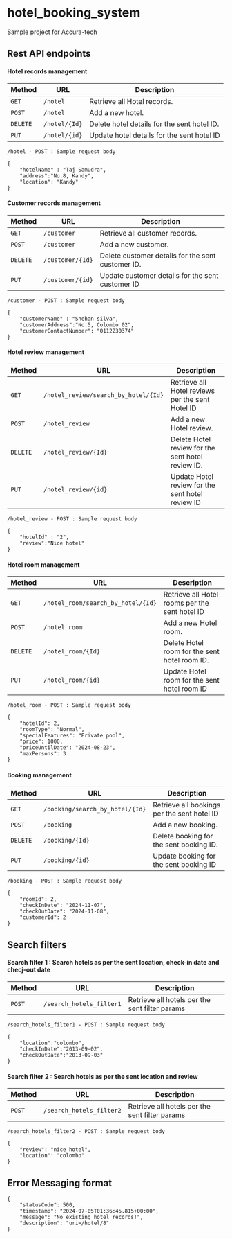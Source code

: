 # hotel_booking_system
Sample project for Accura-tech

## Rest API endpoints

#### Hotel records management

| Method   | URL                                      | Description                                       |
| -------- | ---------------------------------------- | ----------------------------------------          |
| `GET`    | `/hotel`                                 | Retrieve all Hotel records.                       |
| `POST`   | `/hotel`                                 | Add a new hotel.                                  |
| `DELETE` | `/hotel/{Id}`                            | Delete hotel details for the sent hotel ID.       |
| `PUT`    | `/hotel/{id}`                            | Update hotel details for the sent hotel ID        |

```
/hotel - POST : Sample request body

{
    "hotelName" : "Taj Samudra",
    "address":"No.8, Kandy",
    "location": "Kandy"
}

```

#### Customer records management

| Method   | URL                                      | Description                                                |
| -------- | ---------------------------------------- | ----------------------------------------                   |
| `GET`    | `/customer`                                 | Retrieve all customer records.                          |
| `POST`   | `/customer`                                 | Add a new customer.                                     |
| `DELETE` | `/customer/{Id}`                            | Delete customer details for the sent customer ID.       |
| `PUT`    | `/customer/{id}`                            | Update customer details for the sent customer ID        |

```
/customer - POST : Sample request body

{
    "customerName" : "Shehan silva",
    "customerAddress":"No.5, Colombo 02",
    "customerContactNumber": "0112230374"
}

```

#### Hotel review management

| Method   | URL                                             | Description                                             |
| -------- | ----------------------------------------        | ----------------------------------------                |
| `GET`    | `/hotel_review/search_by_hotel/{Id}`            | Retrieve all Hotel reviews per the sent Hotel ID        | 
| `POST`   | `/hotel_review`                                 | Add a new Hotel review.                                 |
| `DELETE` | `/hotel_review/{Id}`                            | Delete Hotel review for the sent hotel review ID.       |
| `PUT`    | `/hotel_review/{id}`                            | Update Hotel review for the sent hotel review ID        |

```
/hotel_review - POST : Sample request body

{
    "hotelId" : "2",
    "review":"Nice hotel"
}

```

#### Hotel room management

| Method   | URL                                             | Description                                         |
| -------- | ----------------------------------------        | ----------------------------------------            |
| `GET`    | `/hotel_room/search_by_hotel/{Id}`              | Retrieve all Hotel rooms per the sent hotel ID      |
| `POST`   | `/hotel_room`                                   | Add a new Hotel room.                               |
| `DELETE` | `/hotel_room/{Id}`                              | Delete Hotel room for the sent hotel room ID.       |
| `PUT`    | `/hotel_room/{id}`                              | Update Hotel room for the sent hotel room ID        |

```
/hotel_room - POST : Sample request body

{
    "hotelId": 2,
    "roomType": "Normal",
    "specialFeatures": "Private pool",
    "price": 1000,
    "priceUntilDate": "2024-08-23",
    "maxPersons": 3
}

```

#### Booking management

| Method   | URL                                             | Description                                      |
| -------- | ----------------------------------------        | ----------------------------------------         |
| `GET`    | `/booking/search_by_hotel/{Id}`                 | Retrieve all bookings per the sent hotel ID      |
| `POST`   | `/booking`                                      | Add a new booking.                               |
| `DELETE` | `/booking/{Id}`                                 | Delete booking for the sent booking ID.          |
| `PUT`    | `/booking/{id}`                                 | Update booking for the sent booking ID           |

```
/booking - POST : Sample request body

{
    "roomId": 2,
    "checkInDate": "2024-11-07",
    "checkOutDate": "2024-11-08",
    "customerId": 2
}

```

## Search filters

#### Search filter 1 : Search hotels as per the sent location, check-in date and checj-out date

| Method   | URL                                             | Description                                      |
| -------- | ----------------------------------------        | ----------------------------------------         |
| `POST`    | `/search_hotels_filter1`                       | Retrieve all hotels per the sent filter params   |

```
/search_hotels_filter1 - POST : Sample request body

{
    "location":"colombo",
    "checkInDate":"2013-09-02",
    "checkOutDate":"2013-09-03"
}

```

#### Search filter 2 : Search hotels as per the sent location and review

| Method   | URL                                             | Description                                      |
| -------- | ----------------------------------------        | ----------------------------------------         |
| `POST`    | `/search_hotels_filter2`                       | Retrieve all hotels per the sent filter params   |

```
/search_hotels_filter2 - POST : Sample request body

{
    "review": "nice hotel",
    "location": "colombo"
}

```

## Error Messaging format

```
{
    "statusCode": 500,
    "timestamp": "2024-07-05T01:36:45.815+00:00",
    "message": "No existing hotel records!",
    "description": "uri=/hotel/8"
}

```

